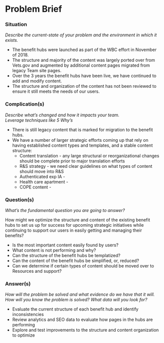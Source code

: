 # Problem Brief


### Situation
_Describe the current-state of your problem and the environment in which it exists._

- The benefit hubs were launched as part of the WBC effort in November of 2018. 
- The structure and majority of the content was largely ported over from Vets.gov and augmented by additional content pages migrated from legacy Team site pages. 
- Over the 3 years the benefit hubs have been live, we have continued to add and modify content. 
- The structure and organization of the content has not been reviewed to ensure it still meets the needs of our users. 
 

### Complication(s)
_Describe what’s changed and how it impacts your team._\
_Leverage techniques like 5 Why’s_ 

- There is still legacy content that is marked for migration to the benefit hubs. 
- We have a number of larger strategic efforts coming up that rely on having established content types and templates, and a stable content structure:
  - Content translation - any large structural or reorganizational changes should be complete prior to major translation efforts
  - R&S strategy - we need clear guidelines on what types of content should move into R&S
  - Authenticated exp IA - 
  - Health care apartment - 
  - COPE content - 


### Question(s)
_What’s the fundamental question you are going  to answer?_ 

How might we optimize the structure and content of the existing benefit hubs to set us up for success for upcoming strategic initiatives while continuing to support our users in easily getting and managing their benefits?  
- Is the most important content easily found by users?
- What content is not performing and why?
- Can the structure of the benefit hubs be templatized?
- Can the content of the benefit hubs be simplified, or, reduced? 
- Can we determine if certain types of content should be moved over to Resources and support?

### Answer(s)
_How will the problem be solved and what evidence do we have that it will._ 
_How will you know the problem is solved? What data will you look for?_

- Evaluate the current structure of each benefit hub and identify inconsistencies
- Review analytics and SEO data to evaluate how pages in the hubs are performing
- Explore and test improvements to the structure and content organization to optimize



